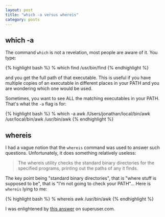 ```yaml
---
layout: post
title: "which -a versus whereis"
category: posts
---
```


## which -a

The command `which` is not a revelation, most people are aware of it. You type:

{% highlight bash %}
% which find
/usr/bin/find
{% endhighlight %}

and you get the full path of that executable. This is useful if you have
multiple copies of an executable in different places in your PATH and you are
wondering which one would be used.

Sometimes, you want to see ALL the matching executables in your PATH. That's
what the `-a` flag is for:

{% highlight bash %}
% which -a awk
/Users/jonathan/local/bin/awk
/usr/local/bin/awk
/usr/bin/awk
{% endhighlight %}


## whereis

I had a vague notion that the `whereis` command was used to answer such
questions. Unfortunately, it does something relatively useless:

> The whereis utility checks the standard binary directories for the specified
> programs, printing out the paths of any it finds.

The key point being "standard binary directories", that is "where stuff is supposed to be",
that is "I'm not going to check your PATH"... Here is `whereis` lying to me:

{% highlight bash %}
% whereis awk
/usr/bin/awk
{% endhighlight %}

I was enlightened by [this answer](https://superuser.com/a/430004) on superuser.com.

